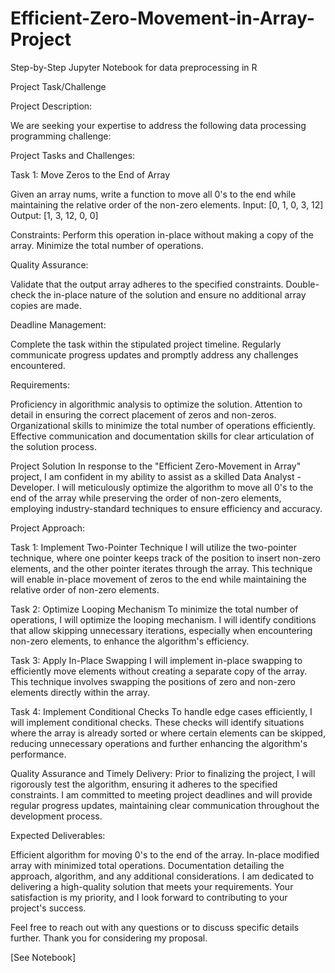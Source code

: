 # Efficient-Zero-Movement-in-Array-Project
Step-by-Step Jupyter Notebook for data preprocessing in R

Project Task/Challenge

Project Description:

We are seeking your expertise to address the following data processing programming challenge:

Project Tasks and Challenges:

Task 1: Move Zeros to the End of Array

Given an array nums, write a function to move all 0's to the end while maintaining the relative order of the non-zero elements.
Input: [0, 1, 0, 3, 12]
Output: [1, 3, 12, 0, 0]

Constraints:
Perform this operation in-place without making a copy of the array.
Minimize the total number of operations.

Quality Assurance:

Validate that the output array adheres to the specified constraints.
Double-check the in-place nature of the solution and ensure no additional array copies are made.

Deadline Management:

Complete the task within the stipulated project timeline.
Regularly communicate progress updates and promptly address any challenges encountered.

Requirements:

Proficiency in algorithmic analysis to optimize the solution.
Attention to detail in ensuring the correct placement of zeros and non-zeros.
Organizational skills to minimize the total number of operations efficiently.
Effective communication and documentation skills for clear articulation of the solution process.

Project Solution
In response to the "Efficient Zero-Movement in Array" project, I am confident in my ability to assist as a skilled Data Analyst - Developer. I will meticulously optimize the algorithm to move all 0's to the end of the array while preserving the order of non-zero elements, employing industry-standard techniques to ensure efficiency and accuracy.

Project Approach:

Task 1: Implement Two-Pointer Technique
I will utilize the two-pointer technique, where one pointer keeps track of the position to insert non-zero elements, and the other pointer iterates through the array. This technique will enable in-place movement of zeros to the end while maintaining the relative order of non-zero elements.

Task 2: Optimize Looping Mechanism
To minimize the total number of operations, I will optimize the looping mechanism. I will identify conditions that allow skipping unnecessary iterations, especially when encountering non-zero elements, to enhance the algorithm's efficiency.

Task 3: Apply In-Place Swapping
I will implement in-place swapping to efficiently move elements without creating a separate copy of the array. This technique involves swapping the positions of zero and non-zero elements directly within the array.

Task 4: Implement Conditional Checks
To handle edge cases efficiently, I will implement conditional checks. These checks will identify situations where the array is already sorted or where certain elements can be skipped, reducing unnecessary operations and further enhancing the algorithm's performance.

Quality Assurance and Timely Delivery:
Prior to finalizing the project, I will rigorously test the algorithm, ensuring it adheres to the specified constraints. I am committed to meeting project deadlines and will provide regular progress updates, maintaining clear communication throughout the development process.

Expected Deliverables:

Efficient algorithm for moving 0's to the end of the array.
In-place modified array with minimized total operations.
Documentation detailing the approach, algorithm, and any additional considerations.
I am dedicated to delivering a high-quality solution that meets your requirements. Your satisfaction is my priority, and I look forward to contributing to your project's success.

Feel free to reach out with any questions or to discuss specific details further. Thank you for considering my proposal.

[See Notebook]
